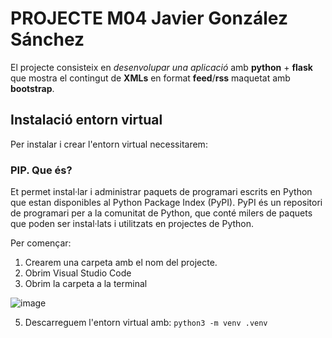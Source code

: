# PROJECTE M04 Javier González Sánchez

El projecte consisteix en *desenvolupar una aplicació* amb **python** + **flask** que mostra el contingut de **XMLs** en format **feed**/**rss** maquetat amb **bootstrap**.

## Instalació entorn virtual

Per instalar i crear l'entorn virtual necessitarem:

### PIP. Que és?

Et permet instal·lar i administrar paquets de programari escrits en Python que estan disponibles al Python Package Index (PyPI). PyPI és un repositori de programari per a la comunitat de Python, que conté milers de paquets que poden ser instal·lats i utilitzats en projectes de Python.

Per començar:

1. Crearem una carpeta amb el nom del projecte.
2. Obrim Visual Studio Code
3. Obrim la carpeta a la terminal

![image](https://github.com/jgonzalezs2024/projecteM04/assets/165821294/ea7aaa13-678f-493d-8a9c-0c6c860f933b)


5. Descarreguem l'entorn virtual amb: `python3 -m venv .venv`

